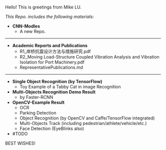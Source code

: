 Hello! This is greetings from Mike LU.

*This Repo. includes the following materials:*

- **CNN-Modles**
  - A new Repo.
---
- **Academic Reports and Publications**
  - R1_岸桥抗震设计方法与措施研究.pdf
  - R2_Moving Load-Structure Coupled Vibration Analysis and Vibration Isolation for Port Machinery.pdf
  - RepresentativePublications.md
---
- **Single Object Recognition (by TensorFlow)**
  - Toy Example of a Tabby Cat in image Recognition
- **Multi-Objects Recognition Demo Result**
  - by Faster-RCNN 
- **OpenCV-Example Result**
  - OCR
  - Parking Detection
  - Object Recognition (by OpenCV and Caffe/TensorFlow integrated)
  - Multi-Objects Track (including pedestrian/athlete/vehicle/etc.)
  - Face Detection (EyeBlinks also)
- #TODO  



BEST WISHES!
